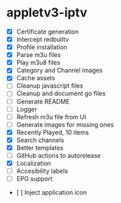 # appletv3-iptv

- [x] Certificate generation
- [x] Intercept redbulltv
- [x] Profile installation
- [x] Parse m3u files
- [x] Play m3u8 files
- [x] Category and Channel images
- [x] Cache assets
- [ ] Cleanup javascript files
- [ ] Cleanup and document go files
- [ ] Generate README
- [ ] Logger
- [ ] Refresh m3u file from UI
- [ ] Generate images for missing ones
- [x] Recently Played, 10 items
- [x] Search channels
- [x] Better templates
- [ ] GitHub actions to autorelease
- [x] Localization
- [ ] Accesibility labels
- [ ] EPG support
- [ ] Inject application icon